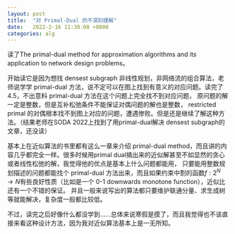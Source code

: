 ```yaml
---
layout: post
title:  "对 Primal-Dual 的不深刻理解"
date:   2022-2-16 11:30:08 +0800
categories: alg
---
```


读了The primal-dual method for approximation algorithms and its application to network design problems。

开始读它是因为想找 densest subgraph 非线性规划，非网络流的组合算法，老师说学学 primal-dual 方法，说不定可以在图上找到有意义的对应问题。读完了4.5，不出意料 primal-dual 方法在这个问题上完全找不到对应问题，
原问题的解一定是整数，但是互补松弛条件不能保证对偶问题的解也是整数， restricted primal 的对偶根本找不到图上对应的问题，遭遇惨败。但是还是继续了解这种方法。（结果老师在SODA 2022上找到了用primal-dual解决
densest subgraph的文章，还没读）

基本上在近似算法的书里都有这么一章来介绍 primal-dual method，而且讲的内容几乎都完全一样。很多时候用primal dual搞出来的近似解甚至不如显然的贪心或者线性松弛的解，我觉得他的优点是基本上什么问题都能用，
只要能用整数规划描述的问题都能找个 primal-dual 方法出来，而且如果约束中割的函数$f:2^N \rightarrow N$有些良好性质（比如是一个 0-1 downwards monotone function），近似比还有一个不错的保证。
并且一般来说写出的算法都只要维护联通分量、求生成树等就能解决，复杂度一般都比较低。

不过，读完之后好像什么都没学到……总体来说寒假是摸了，而且我觉得也不该直接来看这种设计方法，因为我对近似算法基本上是一无所知。